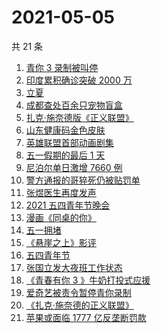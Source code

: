 # 2021-05-05

共 21 条

<!-- BEGIN ZHIHUSEARCH -->
<!-- 最后更新时间 Wed May 05 2021 16:08:14 GMT+0800 (China Standard Time) -->
1. [青你 3 录制被叫停](https://www.zhihu.com/search?q=青春有你)
1. [印度累积确诊突破 2000 万](https://www.zhihu.com/search?q=印度疫情)
1. [立夏](https://www.zhihu.com/search?q=立夏)
1. [成都查处百余只宠物盲盒](https://www.zhihu.com/search?q=宠物盲盒)
1. [扎克·施奈德版《正义联盟》](https://www.zhihu.com/search?q=正义联盟)
1. [山东健康码金色皮肤](https://www.zhihu.com/search?q=山东健康码)
1. [英雄联盟首部动画剧集](https://www.zhihu.com/search?q=英雄联盟)
1. [五一假期的最后 1 天](https://www.zhihu.com/search?q=五一)
1. [尼泊尔单日激增 7660 例](https://www.zhihu.com/search?q=尼泊尔疫情)
1. [警方通报的哥猝死仍被贴罚单](https://www.zhihu.com/search?q=的哥猝死)
1. [张煜医生再度发声](https://www.zhihu.com/search?q=张煜)
1. [2021 五四青年节晚会](https://www.zhihu.com/search?q=五四晚会)
1. [漫画《同桌的你》](https://www.zhihu.com/search?q=漫画同桌的你)
1. [五一拥堵](https://www.zhihu.com/search?q=五一拥堵)
1. [《悬崖之上》影评](https://www.zhihu.com/search?q=悬崖之上)
1. [五四青年节](https://www.zhihu.com/search?q=五四青年节)
1. [张国立发大夜班工作状态](https://www.zhihu.com/search?q=张国立)
1. [《青春有你 3 》牛奶打投式应援](https://www.zhihu.com/search?q=牛奶打投应援)
1. [爱奇艺被责令暂停青你录制](https://www.zhihu.com/search?q=青春有你)
1. [《扎克·施奈德的正义联盟》](https://www.zhihu.com/search?q=正义联盟)
1. [苹果或面临 1777 亿反垄断罚款](https://www.zhihu.com/search?q=苹果垄断)
<!-- END ZHIHUSEARCH -->
